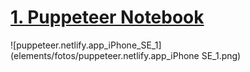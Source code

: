 # [ 1. Puppeteer Notebook ](https://puppeteer.netlify.app/)
![puppeteer.netlify.app_iPhone_SE_1](elements/fotos/puppeteer.netlify.app_iPhone SE_1.png)